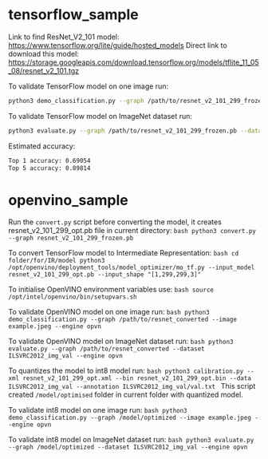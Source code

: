 # tensorflow_sample

Link to find ResNet_V2_101 model:
https://www.tensorflow.org/lite/guide/hosted_models
Direct link to download this model:
https://storage.googleapis.com/download.tensorflow.org/models/tflite_11_05_08/resnet_v2_101.tgz

To validate TensorFlow model on one image run:
```bash
python3 demo_classification.py --graph /path/to/resnet_v2_101_299_frozen.pb --image /path/to/example.jpeg --engine tf
```

To validate TensorFlow model on ImageNet dataset run:
```bash
python3 evaluate.py --graph /path/to/resnet_v2_101_299_frozen.pb --dataset /path/to/ILSVRC2012_img_val --engine tf
```
Estimated accuracy:
```bash
Top 1 accuracy: 0.69054
Top 5 accuracy: 0.89814
```

# openvino_sample

Run the ```convert.py``` script before converting the model, it creates resnet_v2_101_299_opt.pb file in current directory:
``bash
python3 convert.py --graph resnet_v2_101_299_frozen.pb
``

To convert TensorFlow model to Intermediate Representation:
``bash
cd folder/for/IR/model
python3 /opt/openvino/deployment_tools/model_optimizer/mo_tf.py --input_model resnet_v2_101_299_opt.pb --input_shape "[1,299,299,3]"
``

To initialise OpenVINO environment variables use:
``bash
source /opt/intel/openvino/bin/setupvars.sh
``

To validate OpenVINO model on one image run:
``bash
python3 demo_classification.py --graph /path/to/resnet_converted --image example.jpeg --engine opvn
``

To validate OpenVINO model on ImageNet dataset run:
``bash
python3 evaluate.py --graph /path/to/resnet_converted --dataset ILSVRC2012_img_val --engine opvn
``

To quantizes the model to int8 model run:
``bash
python3 calibration.py --xml resnet_v2_101_299_opt.xml --bin resnet_v2_101_299_opt.bin --data ILSVRC2012_img_val --annotation ILSVRC2012_img_val/val.txt
``
This script created ```/model/optimised``` folder in current folder with quantized model.

To validate int8 model on one image run:
``bash
python3 demo_classification.py --graph /model/optimized --image example.jpeg --engine opvn
``

To validate int8 model on ImageNet dataset run:
``bash
python3 evaluate.py --graph /model/optimized --dataset ILSVRC2012_img_val --engine opvn
``
